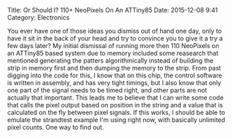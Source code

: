 Title: Or Should I? 110+ NeoPixels On An ATTiny85
Date: 2015-12-08 9:41
Category: Electronics

You ever have one of those ideas you dismiss out of hand one day, only to have it sit in the back of your head and try to convince you to give it a try a few days later? My initial dismissal of running more then 110 NeoPixels on an ATTiny85 based system due to memory included some reasearch that mentioned generating the patters algorithmically instead of building the strip in memory first and then dumping the memory to the strip. From past digging into the code for this, I know that on this chip, the control software is written in assembly, and has very tight timings, but I also know that only one part of the signal needs to be timed right, and other parts are not actually that important.
This leads me to believe that I can write some code that calls the pixel output based on position in the string and a value that is calculated on the fly between pixel signals. If this works, I should be able to emulate the strandtest example I'm using right now, with basically unlimited pixel counts.
One way to find out.
